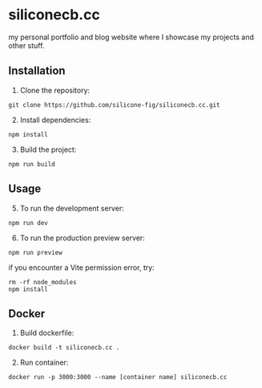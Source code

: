 # siliconecb.cc

my personal portfolio and blog website where I showcase my projects and other stuff.

## Installation

1. Clone the repository:
```
git clone https://github.com/silicone-fig/siliconecb.cc.git
```

2. Install dependencies:
```
npm install
```

3. Build the project:
```
npm run build
```
## Usage
5. To run the development server:
```
npm run dev
```

6. To run the production preview server:
```
npm run preview
```

if you encounter a Vite permission error, try:
```
rm -rf node_modules
npm install
```
## Docker
1. Build dockerfile:
```
docker build -t siliconecb.cc .
```
2. Run container:
```
docker run -p 3000:3000 --name [container name] siliconecb.cc
```
